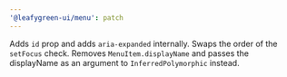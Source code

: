 ```yaml
---
'@leafygreen-ui/menu': patch
---
```


Adds `id` prop and adds `aria-expanded` internally. Swaps the order of the `setFocus` check. Removes `MenuItem.displayName` and passes the displayName as an argument to `InferredPolymorphic` instead.
